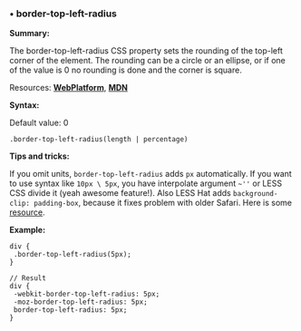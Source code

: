 ### <a name="border-top-left-radius"></a> &#8226; border-top-left-radius
**Summary:**

The border-top-left-radius CSS property sets the rounding of the top-left corner of the element. The rounding can be a circle or an ellipse, or if one of the value is 0 no rounding is done and the corner is square.

Resources: **[WebPlatform](http://docs.webplatform.org/wiki/css/properties/border-top-left-radius)**, **[MDN](https://developer.mozilla.org/en-US/docs/Web/CSS/border-top-left-radius)**

**Syntax:**

Default value: 0

    .border-top-left-radius(length | percentage)

**Tips and tricks:**

  If you omit units, `border-top-left-radius` adds `px` automatically. 
  If you want to use syntax like `10px \ 5px`, you have interpolate argument `~''` or LESS CSS divide it (yeah awesome feature!).
  Also LESS Hat adds `background-clip: padding-box`, because it fixes problem with older Safari. Here is some [resource](http://tumble.sneak.co.nz/post/928998513/fixing-the-background-bleed).

**Example:**

    div {
     .border-top-left-radius(5px);
    }
    
    // Result
    div {
     -webkit-border-top-left-radius: 5px;
     -moz-border-top-left-radius: 5px;
     border-top-left-radius: 5px;
    } 

